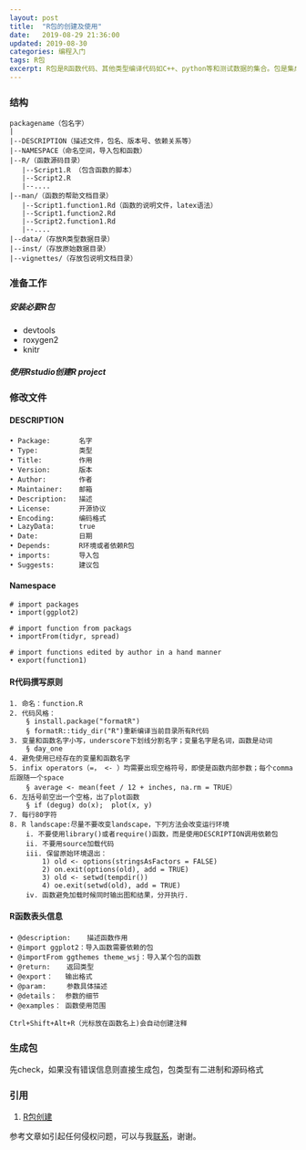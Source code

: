 ```yaml
---
layout: post
title:  "R包的创建及使用"
date:   2019-08-29 21:36:00
updated: 2019-08-30
categories: 编程入门
tags: R包
excerpt: R包是R函数代码、其他类型编译代码如C++、python等和测试数据的集合。包是集成了众多R函数，而且可跨平台安装，极其方便编程者收集自己常用的R函数。
---
```


### 结构

```
packagename（包名字）
|
|--DESCRIPTION（描述文件，包名、版本号、依赖关系等）
|--NAMESPACE（命名空间，导入包和函数）
|--R/（函数源码目录）
   |--Script1.R （包含函数的脚本）
   |--Script2.R
   |--....
|--man/（函数的帮助文档目录）
   |--Script1.function1.Rd（函数的说明文件，latex语法）
   |--Script1.function2.Rd
   |--Script2.function1.Rd 
   |--....
|--data/（存放R类型数据目录）
|--inst/（存放原始数据目录）
|--vignettes/（存放包说明文档目录）
```



### 准备工作 

##### 安装必要R包

- devtools
- roxygen2
- knitr

##### 使用Rstudio创建R project

### 修改文件

#### DESCRIPTION

```
• Package:       名字   
• Type:          类型
• Title:         作用
• Version:       版本
• Author:        作者
• Maintainer:    邮箱
• Description:   描述
• License:       开源协议
• Encoding:      编码格式
• LazyData:      true     
• Date:          日期
• Depends:       R环境或者依赖R包
• imports:       导入包
• Suggests:      建议包
```

#### Namespace

```
# import packages
• import(ggplot2) 

# import function from packags
• importFrom(tidyr, spread)

# import functions edited by author in a hand manner
• export(function1)
```



#### R代码撰写原则

```
1. 命名：function.R
2. 代码风格：
	§ install.package("formatR")
	§ formatR::tidy_dir("R")重新编译当前目录所有R代码
3. 变量和函数名字小写，underscore下划线分割名字；变量名字是名词，函数是动词
	§ day_one
4. 避免使用已经存在的变量和函数名字
5. infix operators（=， <- ）均需要出现空格符号，即使是函数内部参数；每个comma后跟随一个space
	§ average <- mean(feet / 12 + inches, na.rm = TRUE）
6. 左括号前空出一个空格，出了plot函数
	§ if (degug) do(x);  plot(x, y)
7. 每行80字符
8. R landscape:尽量不要改变landscape，下列方法会改变运行环境
	i. 不要使用library()或者require()函数，而是使用DESCRIPTION调用依赖包
	ii. 不要用source加载代码
	iii. 保留原始环境退出：
		1) old <- options(stringsAsFactors = FALSE)
		2) on.exit(options(old), add = TRUE)
		3) old <- setwd(tempdir())
		4) oe.exit(setwd(old), add = TRUE)
    iv. 函数避免加载时候同时输出图和结果，分开执行.
```

#### R函数表头信息

```
• @description:    描述函数作用
• @import ggplot2：导入函数需要依赖的包
• @importFrom ggthemes theme_wsj：导入某个包的函数
• @return:    返回类型
• @export：   输出格式
• @param:     参数具体描述
• @details：  参数的细节
• @examples： 函数使用范围

Ctrl+Shift+Alt+R（光标放在函数名上)会自动创建注释
```

### 生成包

先check，如果没有错误信息则直接生成包，包类型有二进制和源码格式



### 引用

1. [R包创建](http://r-pkgs.had.co.nz/intro.html)


参考文章如引起任何侵权问题，可以与我[联系](https://github.com/HuaZou/)，谢谢。